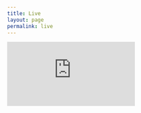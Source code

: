 ```yaml
---
title: Live
layout: page
permalink: live
---
```


<div class='embed-container'>
<iframe src='https://www.youtube.com/embed/_GMku1VoDKk' frameborder='0' allowfullscreen></iframe>
</div>